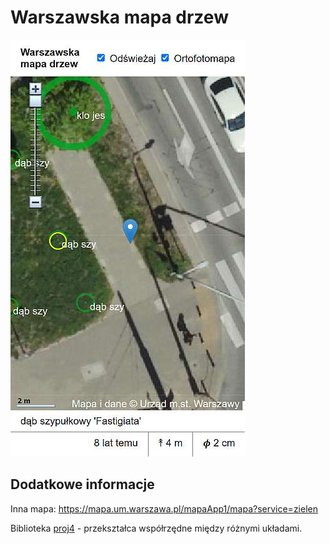 # Warszawska mapa drzew

![](screenshot.jpg)

## Dodatkowe informacje

Inna mapa: https://mapa.um.warszawa.pl/mapaApp1/mapa?service=zielen

Biblioteka [proj4](https://github.com/proj4js/proj4js) - przekształca współrzędne między różnymi układami.
